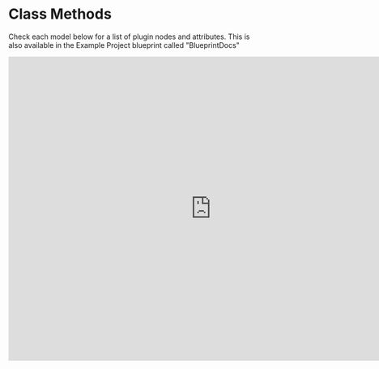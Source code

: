 # Class Methods

Check each model below for a list of plugin nodes and attributes.
This is also available in the Example Project blueprint called "BlueprintDocs"

<iframe src="https://blueprintue.com/render/f89zq_1v/" width="800" height="600" frameborder="0" allowfullscreen></iframe>
